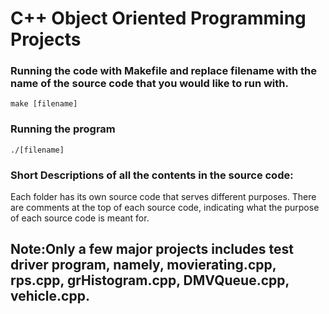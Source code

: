# C++ Object Oriented Programming Projects

### Running the code with Makefile and replace filename with the name of the source code that you would like to run with.

```
make [filename]
```

### Running the program
```
./[filename]
```

### Short Descriptions of all the contents in the source code:
Each folder has its own source code that serves different purposes. There are comments at the top of each source code, indicating what the purpose of each source code is meant for. 

## Note:Only a few major projects includes test driver program, namely, movierating.cpp, rps.cpp, grHistogram.cpp, DMVQueue.cpp, vehicle.cpp. 
